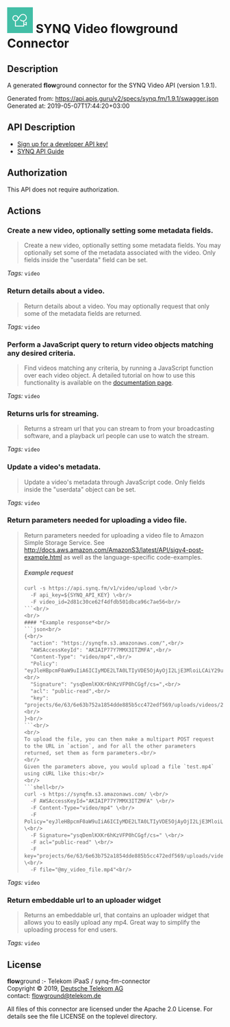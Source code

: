 # ![LOGO](logo.png) SYNQ Video **flow**ground Connector

## Description

A generated **flow**ground connector for the SYNQ Video API (version 1.9.1).

Generated from: https://api.apis.guru/v2/specs/synq.fm/1.9.1/swagger.json<br/>
Generated at: 2019-05-07T17:44:20+03:00

## API Description

* [Sign up for a developer API key!](https://www.synq.fm/register)
* [SYNQ API Guide](/)

## Authorization

This API does not require authorization.

## Actions

### Create a new video, optionally setting some metadata fields.

> Create a new video, optionally setting some metadata fields. You may optionally set some of the metadata associated with the video. Only fields inside the "userdata" field can be set.

*Tags:* `video`

### Return details about a video.

> Return details about a video. You may optionally request that only some of the metadata fields are returned.

*Tags:* `video`

### Perform a JavaScript query to return video objects matching any desired criteria.

> Find videos matching any criteria, by running a JavaScript function over each video object. A detailed tutorial on how to use this functionality is available on the [documentation page](https://www.synq.fm/queries-video-api/).

*Tags:* `video`

### Returns urls for streaming.

> Returns a stream url that you can stream to from your broadcasting software, and a playback url people can use to watch the stream.

*Tags:* `video`

### Update a video's metadata.

> Update a video's metadata through JavaScript code. Only fields inside the "userdata" object can be set.

*Tags:* `video`

### Return parameters needed for uploading a video file.

> Return parameters needed for uploading a video file to Amazon Simple Storage Service. See http://docs.aws.amazon.com/AmazonS3/latest/API/sigv4-post-example.html as well as the language-specific code-examples.<br/>
> #### *Example request*<br/>
> ```shell<br/>
> curl -s https://api.synq.fm/v1/video/upload \<br/>
>   -F api_key=${SYNQ_API_KEY} \<br/>
>   -F video_id=2d81c30ce62f4dfdb501dbca96c7ae56<br/>
> ```<br/>
> <br/>
> #### *Example response*<br/>
> ```json<br/>
> {<br/>
>   "action": "https://synqfm.s3.amazonaws.com/",<br/>
>   "AWSAccessKeyId": "AKIAIP77Y7MMX3ITZMFA",<br/>
>   "Content-Type": "video/mp4",<br/>
>   "Policy": "eyJleHBpcmF0aW9uIiA6ICIyMDE2LTA0LTIyVDE5OjAyOjI2LjE3MloiLCAiY29uZGl0aW9ucyIgOiBbeyJidWNrZXQiIDogInN5bnFmbSJ9LCB7ImFjbCIgOiAicHVibGljLXJlYWQifSwgWyJzdGFydHMtd2l0aCIsICIka2V5IiwgInByb2plY3RzLzZlLzYzLzZlNjNiNzUyYTE4NTRkZGU4ODViNWNjNDcyZWRmNTY5L3VwbG9hZHMvdmlkZW9zLzJkLzgxLzJkODFjMzBjZTYyZjRkZmRiNTAxZGJjYTk2YzdhZTU2Lm1wNCJdLCBbInN0YXJ0cy13aXRoIiwgIiRDb250ZW50LVR5cGUiLCAidmlkZW8vbXA0Il0sIFsiY29udGVudC1sZW5ndGgtcmFuZ2UiLCAwLCAxMDk5NTExNjI3Nzc2XV19",<br/>
>   "Signature": "ysqDemlKXKr6hKzVFP0hCGgf/cs=",<br/>
>   "acl": "public-read",<br/>
>   "key": "projects/6e/63/6e63b752a1854dde885b5cc472edf569/uploads/videos/2d/81/2d81c30ce62f4dfdb501dbca96c7ae56.mp4"<br/>
> }<br/>
> ```<br/>
> <br/>
> To upload the file, you can then make a multipart POST request to the URL in `action`, and for all the other parameters returned, set them as form parameters.<br/>
> <br/>
> Given the parameters above, you would upload a file `test.mp4` using cURL like this:<br/>
> <br/>
> ```shell<br/>
> curl -s https://synqfm.s3.amazonaws.com/ \<br/>
>   -F AWSAccessKeyId="AKIAIP77Y7MMX3ITZMFA" \<br/>
>   -F Content-Type="video/mp4" \<br/>
>   -F Policy="eyJleHBpcmF0aW9uIiA6ICIyMDE2LTA0LTIyVDE5OjAyOjI2LjE3MloiLCAiY29uZGl0aW9ucyIgOiBbeyJidWNrZXQiIDogInN5bnFmbSJ9LCB7ImFjbCIgOiAicHVibGljLXJlYWQifSwgWyJzdGFydHMtd2l0aCIsICIka2V5IiwgInByb2plY3RzLzZlLzYzLzZlNjNiNzUyYTE4NTRkZGU4ODViNWNjNDcyZWRmNTY5L3VwbG9hZHMvdmlkZW9zLzJkLzgxLzJkODFjMzBjZTYyZjRkZmRiNTAxZGJjYTk2YzdhZTU2Lm1wNCJdLCBbInN0YXJ0cy13aXRoIiwgIiRDb250ZW50LVR5cGUiLCAidmlkZW8vbXA0Il0sIFsiY29udGVudC1sZW5ndGgtcmFuZ2UiLCAwLCAxMDk5NTExNjI3Nzc2XV19" \<br/>
>   -F Signature="ysqDemlKXKr6hKzVFP0hCGgf/cs=" \<br/>
>   -F acl="public-read" \<br/>
>   -F key="projects/6e/63/6e63b752a1854dde885b5cc472edf569/uploads/videos/2d/81/2d81c30ce62f4dfdb501dbca96c7ae56.mp4" \<br/>
>   -F file="@my_video_file.mp4"<br/>
> ```

*Tags:* `video`

### Return embeddable url to an uploader widget

> Returns an embeddable url, that contains an uploader widget that allows you to easily upload any mp4. Great way to simplify the uploading process for end users.

*Tags:* `video`

## License

**flow**ground :- Telekom iPaaS / synq-fm-connector<br/>
Copyright © 2019, [Deutsche Telekom AG](https://www.telekom.de)<br/>
contact: flowground@telekom.de

All files of this connector are licensed under the Apache 2.0 License. For details
see the file LICENSE on the toplevel directory.
